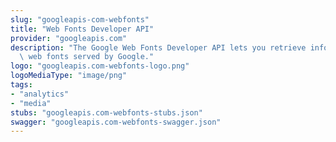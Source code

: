 ```yaml
---
slug: "googleapis-com-webfonts"
title: "Web Fonts Developer API"
provider: "googleapis.com"
description: "The Google Web Fonts Developer API lets you retrieve information about\
  \ web fonts served by Google."
logo: "googleapis.com-webfonts-logo.png"
logoMediaType: "image/png"
tags:
- "analytics"
- "media"
stubs: "googleapis.com-webfonts-stubs.json"
swagger: "googleapis.com-webfonts-swagger.json"
---
```

